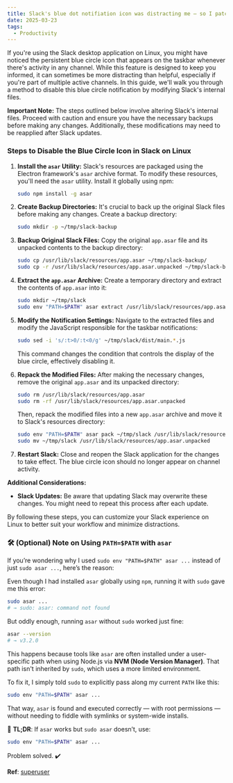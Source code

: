 ```yaml
---
title: Slack's blue dot notifiation icon was distracting me — so I patched it (Linux Fix)
date: 2025-03-23
tags:
  - Productivity
---
```

If you're using the Slack desktop application on Linux, you might have noticed the persistent blue circle icon that appears on the taskbar whenever there's activity in any channel. While this feature is designed to keep you informed, it can sometimes be more distracting than helpful, especially if you're part of multiple active channels. In this guide, we'll walk you through a method to disable this blue circle notification by modifying Slack's internal files.

**Important Note:** The steps outlined below involve altering Slack's internal files. Proceed with caution and ensure you have the necessary backups before making any changes. Additionally, these modifications may need to be reapplied after Slack updates.

### Steps to Disable the Blue Circle Icon in Slack on Linux

1. **Install the `asar` Utility:**
   Slack's resources are packaged using the Electron framework's `asar` archive format. To modify these resources, you'll need the `asar` utility. Install it globally using npm:

   ```bash
   sudo npm install -g asar
   ```

2. **Create Backup Directories:**
   It's crucial to back up the original Slack files before making any changes. Create a backup directory:

   ```bash
   sudo mkdir -p ~/tmp/slack-backup
   ```

3. **Backup Original Slack Files:**
   Copy the original `app.asar` file and its unpacked contents to the backup directory:

   ```bash
   sudo cp /usr/lib/slack/resources/app.asar ~/tmp/slack-backup/
   sudo cp -r /usr/lib/slack/resources/app.asar.unpacked ~/tmp/slack-backup/
   ```

4. **Extract the `app.asar` Archive:**
   Create a temporary directory and extract the contents of `app.asar` into it:

   ```bash
   sudo mkdir ~/tmp/slack
   sudo env "PATH=$PATH" asar extract /usr/lib/slack/resources/app.asar ~/tmp/slack
   ```

5. **Modify the Notification Settings:**
   Navigate to the extracted files and modify the JavaScript responsible for the taskbar notifications:

   ```bash
   sudo sed -i 's/:t>0/:t<0/g' ~/tmp/slack/dist/main.*.js
   ```

   This command changes the condition that controls the display of the blue circle, effectively disabling it.

6. **Repack the Modified Files:**
   After making the necessary changes, remove the original `app.asar` and its unpacked directory:

   ```bash
   sudo rm /usr/lib/slack/resources/app.asar
   sudo rm -rf /usr/lib/slack/resources/app.asar.unpacked
   ```

   Then, repack the modified files into a new `app.asar` archive and move it to Slack's resources directory:

   ```bash
   sudo env "PATH=$PATH" asar pack ~/tmp/slack /usr/lib/slack/resources/app.asar
   sudo mv ~/tmp/slack /usr/lib/slack/resources/app.asar.unpacked
   ```

7. **Restart Slack:**
   Close and reopen the Slack application for the changes to take effect. The blue circle icon should no longer appear on channel activity.

**Additional Considerations:**

* **Slack Updates:** Be aware that updating Slack may overwrite these changes. You might need to repeat this process after each update.

By following these steps, you can customize your Slack experience on Linux to better suit your workflow and minimize distractions.



### 🛠️ (Optional) Note on Using `PATH=$PATH` with `asar`

If you’re wondering why I used `sudo env "PATH=$PATH" asar ...` instead of just `sudo asar ...`, here’s the reason:

Even though I had installed `asar` globally using `npm`, running it with `sudo` gave me this error:

```bash
sudo asar ...
# → sudo: asar: command not found
```

But oddly enough, running `asar` without `sudo` worked just fine:

```bash
asar --version
# → v3.2.0
```

This happens because tools like `asar` are often installed under a user-specific path when using Node.js via **NVM (Node Version Manager)**. That path isn't inherited by `sudo`, which uses a more limited environment.

To fix it, I simply told `sudo` to explicitly pass along my current `PATH` like this:

```bash
sudo env "PATH=$PATH" asar ...
```

That way, `asar` is found and executed correctly — with root permissions — without needing to fiddle with symlinks or system-wide installs.

🧠 **TL;DR**: If `asar` works but `sudo asar` doesn’t, use:

```bash
sudo env "PATH=$PATH" asar ...
```

Problem solved. ✔️




**Ref**: [superuser][1]

[1]: https://superuser.com/questions/1211975/slack-app-on-linux-how-to-disable-the-blue-circle-icon-on-channel-activity "Slack app on Linux: How to disable the \"blue circle\" icon on channel ..."

